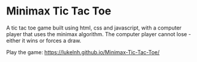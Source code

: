 # Minimax Tic Tac Toe
 A tic tac toe game built using html, css and javascript, with a computer player that uses the minimax algorithm. The computer player cannot lose - either it wins or forces a draw.
 
 Play the game: https://lukelnh.github.io/Minimax-Tic-Tac-Toe/
